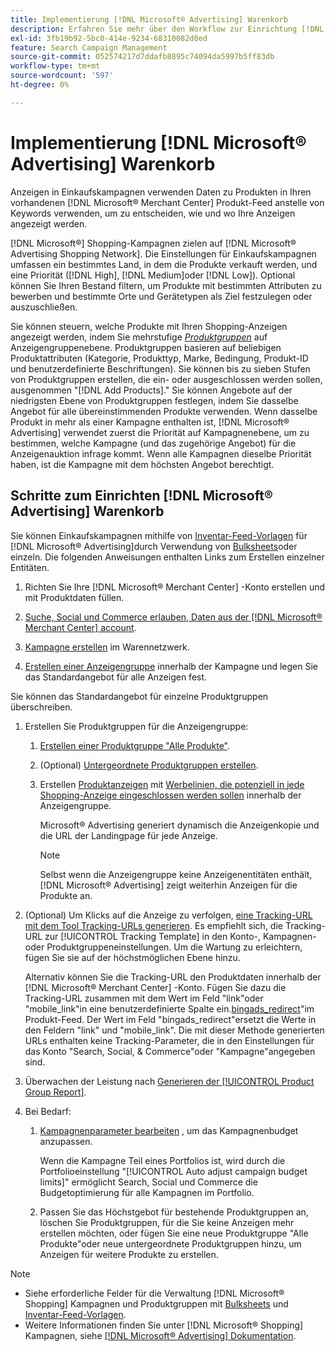 ```yaml
---
title: Implementierung [!DNL Microsoft® Advertising] Warenkorb
description: Erfahren Sie mehr über den Workflow zur Einrichtung [!DNL Microsoft® Advertising] Einkaufskampagnen.
exl-id: 3fb19b92-5bc0-414e-9234-68310082d0ed
feature: Search Campaign Management
source-git-commit: 052574217d7ddafb8895c74094da5997b5ff83db
workflow-type: tm+mt
source-wordcount: '597'
ht-degree: 0%

---
```


# Implementierung [!DNL Microsoft® Advertising] Warenkorb

Anzeigen in Einkaufskampagnen verwenden Daten zu Produkten in Ihren vorhandenen [!DNL Microsoft® Merchant Center] Produkt-Feed anstelle von Keywords verwenden, um zu entscheiden, wie und wo Ihre Anzeigen angezeigt werden.

[!DNL Microsoft®] Shopping-Kampagnen zielen auf [!DNL Microsoft® Advertising Shopping Network]. Die Einstellungen für Einkaufskampagnen umfassen ein bestimmtes Land, in dem die Produkte verkauft werden, und eine Priorität ([!DNL High], [!DNL Medium]oder [!DNL Low]). Optional können Sie Ihren Bestand filtern, um Produkte mit bestimmten Attributen zu bewerben und bestimmte Orte und Gerätetypen als Ziel festzulegen oder auszuschließen.

Sie können steuern, welche Produkte mit Ihren Shopping-Anzeigen angezeigt werden, indem Sie mehrstufige *[Produktgruppen](/help/search-social-commerce/campaign-management/campaigns/product-group-about.md)* auf Anzeigengruppenebene. Produktgruppen basieren auf beliebigen Produktattributen (Kategorie, Produkttyp, Marke, Bedingung, Produkt-ID und benutzerdefinierte Beschriftungen). Sie können bis zu sieben Stufen von Produktgruppen erstellen, die ein- oder ausgeschlossen werden sollen, ausgenommen &quot;[!DNL Add Products].&quot; Sie können Angebote auf der niedrigsten Ebene von Produktgruppen festlegen, indem Sie dasselbe Angebot für alle übereinstimmenden Produkte verwenden. Wenn dasselbe Produkt in mehr als einer Kampagne enthalten ist, [!DNL Microsoft® Advertising] verwendet zuerst die Priorität auf Kampagnenebene, um zu bestimmen, welche Kampagne (und das zugehörige Angebot) für die Anzeigenauktion infrage kommt. Wenn alle Kampagnen dieselbe Priorität haben, ist die Kampagne mit dem höchsten Angebot berechtigt.

## Schritte zum Einrichten [!DNL Microsoft® Advertising] Warenkorb

Sie können Einkaufskampagnen mithilfe von [Inventar-Feed-Vorlagen](/help/search-social-commerce/campaign-management/inventory-feeds/inventory-feeds-about.md) für [!DNL Microsoft® Advertising]durch Verwendung von [Bulksheets](/help/search-social-commerce/campaign-management/bulksheets/bulksheet-about.md)oder einzeln. Die folgenden Anweisungen enthalten Links zum Erstellen einzelner Entitäten.

1. Richten Sie Ihre [!DNL Microsoft® Merchant Center] -Konto erstellen und mit Produktdaten füllen.

1. [Suche, Social und Commerce erlauben, Daten aus der [!DNL Microsoft® Merchant Center] account](/help/search-social-commerce/campaign-management/accounts/merchant-account-manage.md).

1. [Kampagne erstellen](/help/search-social-commerce/campaign-management/campaigns/campaign-manage.md) im Warennetzwerk.

1. [Erstellen einer Anzeigengruppe](/help/search-social-commerce/campaign-management/campaigns/ad-group-manage.md) innerhalb der Kampagne und legen Sie das Standardangebot für alle Anzeigen fest.

Sie können das Standardangebot für einzelne Produktgruppen überschreiben.

1. Erstellen Sie Produktgruppen für die Anzeigengruppe:

   1. [Erstellen einer Produktgruppe &quot;Alle Produkte&quot;](/help/search-social-commerce/campaign-management/campaigns/product-group-manage.md).

   1. (Optional) [Untergeordnete Produktgruppen erstellen](/help/search-social-commerce/campaign-management/campaigns/product-group-manage.md).

   1. Erstellen [Produktanzeigen](/help/search-social-commerce/campaign-management/campaigns/ad-manage.md) mit [Werbelinien, die potenziell in jede Shopping-Anzeige eingeschlossen werden sollen](/help/search-social-commerce/campaign-management/campaigns/product-group-settings-microsoft.md) innerhalb der Anzeigengruppe.

      Microsoft® Advertising generiert dynamisch die Anzeigenkopie und die URL der Landingpage für jede Anzeige.

      >[!NOTE]
      >
      >Selbst wenn die Anzeigengruppe keine Anzeigenentitäten enthält, [!DNL Microsoft® Advertising] zeigt weiterhin Anzeigen für die Produkte an.

1. (Optional) Um Klicks auf die Anzeige zu verfolgen, [eine Tracking-URL mit dem Tool Tracking-URLs generieren](/help/search-social-commerce/tools/click-tracking-url-generate.md). Es empfiehlt sich, die Tracking-URL zur [!UICONTROL Tracking Template] in den Konto-, Kampagnen- oder Produktgruppeneinstellungen. Um die Wartung zu erleichtern, fügen Sie sie auf der höchstmöglichen Ebene hinzu.

   Alternativ können Sie die Tracking-URL den Produktdaten innerhalb der [!DNL Microsoft® Merchant Center] -Konto. Fügen Sie dazu die Tracking-URL zusammen mit dem Wert im Feld &quot;link&quot;oder &quot;mobile_link&quot;in eine benutzerdefinierte Spalte ein.[bingads_redirect](https://help.ads.microsoft.com/#apex/3/en/51084)&quot;im Produkt-Feed. Der Wert im Feld &quot;bingads_redirect&quot;ersetzt die Werte in den Feldern &quot;link&quot; und &quot;mobile_link&quot;. Die mit dieser Methode generierten URLs enthalten keine Tracking-Parameter, die in den Einstellungen für das Konto &quot;Search, Social, &amp; Commerce&quot;oder &quot;Kampagne&quot;angegeben sind.

1. Überwachen der Leistung nach [Generieren der [!UICONTROL Product Group Report]](/help/search-social-commerce/reports/management/basic-advanced/basic-advanced-report-generate.md).

1. Bei Bedarf:

   1. [Kampagnenparameter bearbeiten](/help/search-social-commerce/campaign-management/campaigns/campaign-manage.md) , um das Kampagnenbudget anzupassen.

      Wenn die Kampagne Teil eines Portfolios ist, wird durch die Portfolioeinstellung &quot;[!UICONTROL Auto adjust campaign budget limits]&quot; ermöglicht Search, Social und Commerce die Budgetoptimierung für alle Kampagnen im Portfolio.

   1. Passen Sie das Höchstgebot für bestehende Produktgruppen an, löschen Sie Produktgruppen, für die Sie keine Anzeigen mehr erstellen möchten, oder fügen Sie eine neue Produktgruppe &quot;Alle Produkte&quot;oder neue untergeordnete Produktgruppen hinzu, um Anzeigen für weitere Produkte zu erstellen.

>[!NOTE]
>
>* Siehe erforderliche Felder für die Verwaltung [!DNL Microsoft® Shopping] Kampagnen und Produktgruppen mit [Bulksheets](/help/search-social-commerce/campaign-management/bulksheets/bulksheet-data-formats/bulksheet-data-microsoft.md) und [Inventar-Feed-Vorlagen](/help/search-social-commerce/campaign-management/inventory-feeds/ad-templates/template-microsoft-shopping.md).
>* Weitere Informationen finden Sie unter [!DNL Microsoft® Shopping] Kampagnen, siehe [[!DNL Microsoft® Advertising] Dokumentation](https://help.ads.microsoft.com/#apex/3/en/50903).
